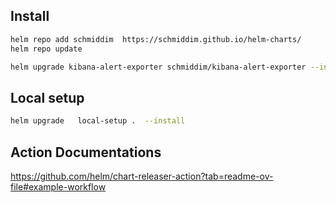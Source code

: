 ## Install
```bash 
helm repo add schmiddim  https://schmiddim.github.io/helm-charts/
helm repo update

helm upgrade kibana-alert-exporter schmiddim/kibana-alert-exporter --install  
```

## Local setup
```bash 
helm upgrade   local-setup .  --install
```



## Action Documentations
https://github.com/helm/chart-releaser-action?tab=readme-ov-file#example-workflow
